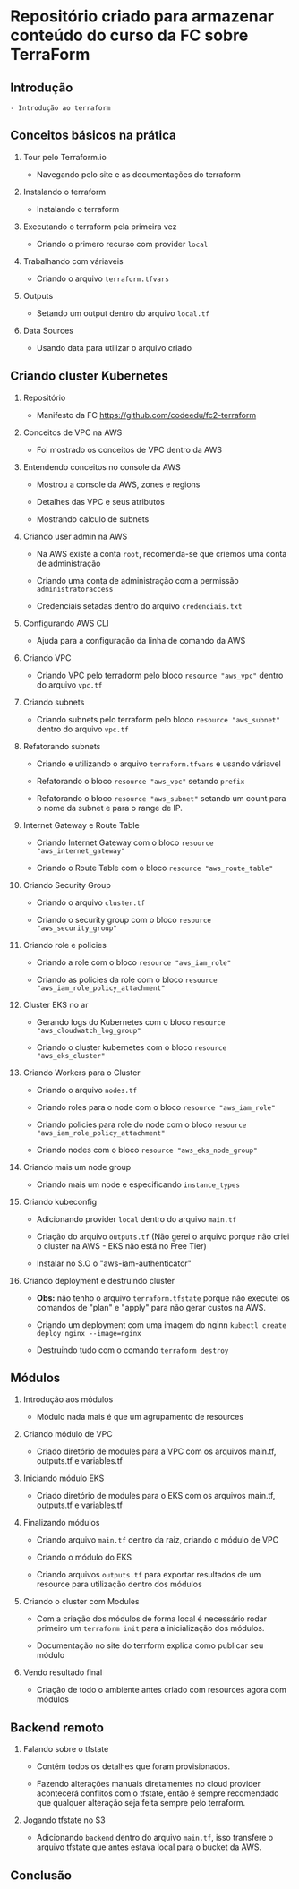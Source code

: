 # Repositório criado para armazenar conteúdo do curso da FC sobre TerraForm

## Introdução

    - Introdução ao terraform

## Conceitos básicos na prática

1. Tour pelo Terraform.io

    - Navegando pelo site e as documentações do terraform

2. Instalando o terraform

    - Instalando o terraform

3. Executando o terraform pela primeira vez

    - Criando o primero recurso com provider `local`

4. Trabalhando com váriaveis

    - Criando o arquivo `terraform.tfvars`

5. Outputs

    - Setando um output dentro do arquivo `local.tf`

6. Data Sources

    - Usando data para utilizar o arquivo criado

## Criando cluster Kubernetes

1. Repositório

    - Manifesto da FC <https://github.com/codeedu/fc2-terraform>

2. Conceitos de VPC na AWS

    - Foi mostrado os conceitos de VPC dentro da AWS

3. Entendendo conceitos no console da AWS

    - Mostrou a console da AWS, zones e regions

    - Detalhes das VPC e seus atributos

    - Mostrando calculo de subnets

4. Criando user admin na AWS

    - Na AWS existe a conta `root`, recomenda-se que criemos uma conta de administração

    - Criando uma conta de administração com a permissão `administratoraccess`

    - Credenciais setadas dentro do arquivo `credenciais.txt`

5. Configurando AWS CLI

    - Ajuda para a configuração da linha de comando da AWS

6. Criando VPC

    - Criando VPC pelo terradorm pelo bloco `resource "aws_vpc"` dentro do arquivo `vpc.tf`

7. Criando subnets

    - Criando subnets pelo terraform pelo bloco `resource "aws_subnet"` dentro do arquivo `vpc.tf`

8. Refatorando subnets

    - Criando e utilizando o arquivo `terraform.tfvars` e usando váriavel

    - Refatorando o bloco `resource "aws_vpc"` setando `prefix`

    - Refatorando o bloco `resource "aws_subnet"` setando um count para o nome da subnet e para o range de IP.

9. Internet Gateway e Route Table

    - Criando Internet Gateway com o bloco `resource "aws_internet_gateway"`

    - Criando o Route Table com o bloco `resource "aws_route_table"`

10. Criando Security Group

    - Criando o arquivo `cluster.tf`

    - Criando o security group com o bloco `resource "aws_security_group"`

11. Criando role e policies

    - Criando a role com o bloco `resource "aws_iam_role"`

    - Criando as policies da role com o bloco `resource "aws_iam_role_policy_attachment"`

12. Cluster EKS no ar

    - Gerando logs do Kubernetes com o bloco `resource "aws_cloudwatch_log_group"`

    - Criando o cluster kubernetes com o bloco `resource "aws_eks_cluster"`

13. Criando Workers para o Cluster

    - Criando o arquivo `nodes.tf`

    - Criando roles para o node com o bloco `resource "aws_iam_role"`

    - Criando policies para role do node com o bloco `resource "aws_iam_role_policy_attachment"`

    - Criando nodes com o bloco `resource "aws_eks_node_group"`

14. Criando mais um node group

    - Criando mais um node e especificando `instance_types`

15. Criando kubeconfig

    - Adicionando provider `local` dentro do arquivo `main.tf`

    - Criação do arquivo `outputs.tf` (Não gerei o arquivo porque não criei o cluster na AWS - EKS não está no Free Tier)

    - Instalar no S.O o "aws-iam-authenticator"

16. Criando deployment e destruindo cluster

    - **Obs:** não tenho o arquivo `terraform.tfstate` porque não executei os comandos de "plan" e "apply" para não gerar custos na AWS.

    - Criando um deployment com uma imagem do nginn `kubectl create deploy nginx --image=nginx`

    - Destruindo tudo com o comando `terraform destroy`

## Módulos

1. Introdução aos módulos

    - Módulo nada mais é que um agrupamento de resources

2. Criando módulo de VPC

    - Criado diretório de modules para a VPC com os arquivos main.tf, outputs.tf e variables.tf

3. Iniciando módulo EKS

    - Criado diretório de modules para o EKS com os arquivos main.tf, outputs.tf e variables.tf

4. Finalizando módulos

    - Criando arquivo `main.tf` dentro da raiz, criando o módulo de VPC

    - Criando o módulo do EKS

    - Criando arquivos `outputs.tf` para exportar resultados de um resource para utilização dentro dos módulos

5. Criando o cluster com Modules

    - Com a criação dos módulos de forma local é necessário rodar primeiro um `terraform init` para a inicialização dos módulos.

    - Documentação no site do terrform explica como publicar seu módulo

6. Vendo resultado final

    - Criação de todo o ambiente antes criado com resources agora com módulos

## Backend remoto

1. Falando sobre o tfstate

    - Contém todos os detalhes que foram provisionados.

    - Fazendo alterações manuais diretamentes no cloud provider acontecerá conflitos com o tfstate, então é sempre recomendado que qualquer alteração seja feita sempre pelo terraform.

2. Jogando tfstate no S3

    - Adicionando `backend` dentro do arquivo `main.tf`, isso transfere o arquivo tfstate que antes estava local para o bucket da AWS.

## Conclusão